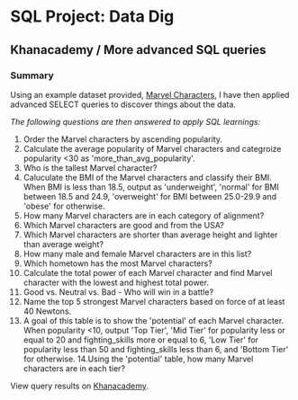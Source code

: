 # SQL Project: Data Dig
## Khanacademy / More advanced SQL queries
### Summary
Using an example dataset provided, [Marvel Characters](https://gist.github.com/pamelafox/585364b62390ea720858), I have then applied advanced SELECT queries to discover things about the data. 

*The following questions are then answered to apply SQL learnings:*
1. Order the Marvel characters by ascending popularity.
2. Calculate the average popularity of Marvel characters and categroize popularity <30 as 'more_than_avg_popularity'.
3. Who is the tallest Marvel character?
4. Caluculate the BMI of the Marvel characters and classify their BMI. When BMI  is less than 18.5, output as 'underweight', 'normal' for BMI between 18.5 and 24.9, 'overweight' for BMI between 25.0-29.9 and 'obese' for otherwise. 
5. How many Marvel characters are in each category of alignment?
6. Which Marvel characters are good and from the USA?
7. Which Marvel characters are shorter than average height and lighter than average weight?
8. How many male and female Marvel characters are in this list?
9. Which hometown has the most Marvel characters?
10. Calculate the total power of each Marvel character and find Marvel character with the lowest and highest total power.
11. Good vs. Neutral vs. Bad - Who will win in a battle?
12. Name the top 5 strongest Marvel characters based on force of at least 40 Newtons.
13. A goal of this table is to show the 'potential' of each Marvel character. When popularity <10, output 'Top Tier', 'Mid Tier' for popularity less or equal to 20 and fighting_skills more or equal to 6, 'Low Tier' for popularity less than 50 and fighting_skills less than 6, and 'Bottom Tier' for otherwise.
14.Using the 'potential' table, how many Marvel characters are in each tier?

View query results on [Khanacademy](https://www.khanacademy.org/computer-programming/project-2-data-dig-marvel-character/5220727410704384).
